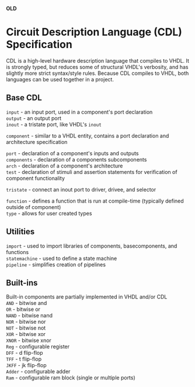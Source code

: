 <!--
spec.md - Reed Foster
human friendly description of CDL's language specification
-->
**OLD**

# Circuit Description Language (CDL) Specification

CDL is a high-level hardware description language that compiles to VHDL. It is strongly typed, but reduces some of structural VHDL's verbosity, and has slightly more strict syntax/style rules. Because CDL compiles to VHDL, both languages can be used together in a project.

## Base CDL

`input` - an input port, used in a component's port declaration  
`output` - an output port  
`inout` - a tristate port, like VHDL's `inout`  

`component` - similar to a VHDL entity, contains a port declaration and architecture specification  

`port` - declaration of a component's inputs and outputs  
`components` - declaration of a components subcomponents  
`arch` - declaration of a component's architecture  
`test` - declaration of stimuli and assertion statements for verification of component functionality
 
`tristate` - connect an inout port to driver, drivee, and selector  

`function` - defines a function that is run at compile-time (typically defined outside of component)  
`type` - allows for user created types

## Utilities
`import` - used to import libraries of components, basecomponents, and functions  
`statemachine` - used to define a state machine  
`pipeline` - simplifies creation of pipelines  

## Built-ins
Built-in components are partially implemented in VHDL and/or CDL  
`AND` - bitwise and  
`OR` - bitwise or  
`NAND` - bitwise nand  
`NOR` - bitwise nor  
`NOT` - bitwise not  
`XOR` - bitwise xor  
`XNOR` - bitwise xnor  
`Reg` - configurable register  
`DFF` - d flip-flop  
`TFF` - t flip-flop  
`JKFF` - jk flip-flop  
`Adder` - configurable adder  
`Ram` - configurable ram block (single or multiple ports)  

